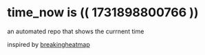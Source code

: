 # time_now is (( 1731898800766 ))

an automated repo that shows the currnent time

inspired by [breakingheatmap](https://github.com/breakingheatmap/breakingheatmap)